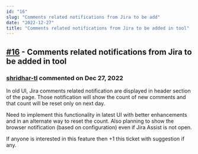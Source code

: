 ```yaml
---
id: "16"
slug: "Comments related notifications from Jira to be add"
date: "2022-12-27"
title: "Comments related notifications from Jira to be added in tool"
---
```



## [#16](https://github.com/shridhar-tl/jira-assistant/issues/16) - Comments related notifications from Jira to be added in tool

### [shridhar-tl](https://github.com/shridhar-tl) commented on Dec 27, 2022

In old UI, Jira comments related notification are displayed in header section of the page. Those notification will show the count of new comments and that count will be reset only on next day.

Need to implement this functionality in latest UI with better enhancements and in an alternate way to reset the count. Also planning to show the browser notification (based on configuration) even if Jira Assist is not open.

If anyone is interested in this feature then +1 this ticket with suggestion if any.


